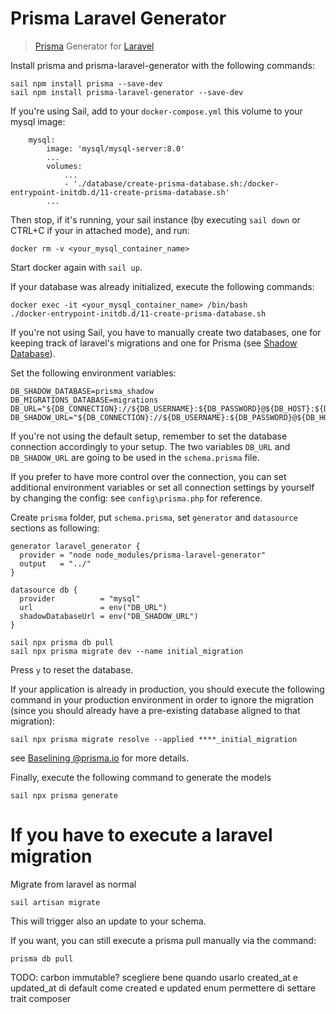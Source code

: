 # Prisma Laravel Generator
> [Prisma](https://www.prisma.io) Generator for [Laravel](https://laravel.com) 

Install prisma and prisma-laravel-generator with the following commands:

```
sail npm install prisma --save-dev
sail npm install prisma-laravel-generator --save-dev
```

If you're using Sail, add to your `docker-compose.yml` this volume to your mysql image:
```
    mysql:
        image: 'mysql/mysql-server:8.0'
        ...
        volumes:
            ...
            - './database/create-prisma-database.sh:/docker-entrypoint-initdb.d/11-create-prisma-database.sh'
        ...
```

Then stop, if it's running, your sail instance (by executing `sail down` or CTRL+C if your in attached mode), and run: 
```
docker rm -v <your_mysql_container_name>
```
Start docker again with `sail up`.

If your database was already initialized, execute the following commands:
```
docker exec -it <your_mysql_container_name> /bin/bash
./docker-entrypoint-initdb.d/11-create-prisma-database.sh
```

If you're not using Sail, you have to manually create two databases, one for keeping track of laravel's migrations and one for Prisma (see [Shadow Database](https://www.prisma.io/docs/concepts/components/prisma-migrate/shadow-database)).

Set the following environment variables:
```
DB_SHADOW_DATABASE=prisma_shadow
DB_MIGRATIONS_DATABASE=migrations
DB_URL="${DB_CONNECTION}://${DB_USERNAME}:${DB_PASSWORD}@${DB_HOST}:${DB_PORT}/${DB_DATABASE}"
DB_SHADOW_URL="${DB_CONNECTION}://${DB_USERNAME}:${DB_PASSWORD}@${DB_HOST}:${DB_PORT}/${DB_SHADOW_DATABASE}"
```

If you're not using the default setup, remember to set the database connection accordingly to your setup.
The two variables `DB_URL` and `DB_SHADOW_URL` are going to be used in the `schema.prisma` file.

If you prefer to have more control over the connection, you can set additional environment variables or set all connection settings by yourself by changing the config: see `config\prisma.php` for reference.  

Create `prisma` folder, put `schema.prisma`, set `generator` and `datasource` sections as following:
```
generator laravel_generator {
  provider = "node node_modules/prisma-laravel-generator"
  output   = "../"
}

datasource db {
  provider          = "mysql"
  url               = env("DB_URL")
  shadowDatabaseUrl = env("DB_SHADOW_URL")
}
```

```
sail npx prisma db pull
sail npx prisma migrate dev --name initial_migration
```

Press `y` to reset the database.

If your application is already in production, you should execute the following command in your production environment in order to ignore the migration (since you should already have a pre-existing database aligned to that migration):
```
sail npx prisma migrate resolve --applied ****_initial_migration
```
see [Baselining @prisma.io](https://www.prisma.io/docs/guides/database/developing-with-prisma-migrate/baselining) for more details.

Finally, execute the following command to generate the models
```
sail npx prisma generate
```


# If you have to execute a laravel migration
Migrate from laravel as normal
```
sail artisan migrate
```
This will trigger also an update to your schema. 

If you want, you can still execute a prisma pull manually via the command:
```
prisma db pull
```


TODO:
carbon immutable? scegliere bene quando usarlo
created_at e updated_at di default come created e updated
enum permettere di settare trait 
composer 

